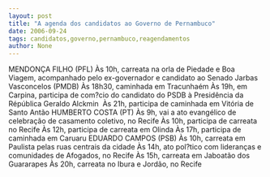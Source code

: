 ```yaml
---
layout: post
title: "A agenda dos candidatos ao Governo de Pernambuco"
date: 2006-09-24
tags: candidatos,governo,pernambuco,reagendamentos
author: None
---
```


MENDONÇA FILHO (PFL)
Às 10h, carreata na orla de Piedade e Boa Viagem, acompanhado pelo ex-governador e candidato ao Senado Jarbas Vasconcelos (PMDB)
Às 18h30, caminhada em Tracunhaém 
Às 19h, em Carpina, participa de com?cio&nbsp;do candidato do PSDB&nbsp;à Presidência da Répública&nbsp;Geraldo Alckmin&nbsp; 
Às 21h, participa de caminhada em Vitória de Santo Antão
HUMBERTO COSTA (PT)
Às 9h, vai a ato evangélico de celebração de casamento coletivo, no Recife
Às 10h, participa de carreata no Recife 
Às 12h, participa de carreata em Olinda
Às 17h, participa de caminhada em Caruaru
EDUARDO CAMPOS (PSB)
Às 10h, carreata em Paulista pelas ruas centrais da cidade
Às 14h, ato pol?tico com lideranças e comunidades de Afogados, no Recife
Às 15h,
 carreata em Jaboatão dos Guararapes
Às 20h, carreata no Ibura e Jordão, no Recife 